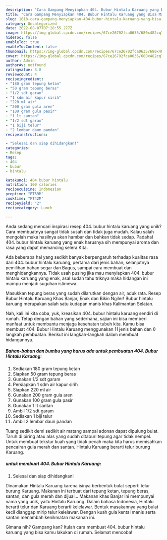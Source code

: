```yaml
---
description: "Cara Gampang Menyiapkan 404. Bubur Hintalu Karuang yang Bisa Manjain Lidah"
title: "Cara Gampang Menyiapkan 404. Bubur Hintalu Karuang yang Bisa Manjain Lidah"
slug: 1018-cara-gampang-menyiapkan-404-bubur-hintalu-karuang-yang-bisa-manjain-lidah
category: Uncategorized
date: 2022-08-07T07:28:55.277Z
image: https://img-global.cpcdn.com/recipes/67ce26702fca0635/680x482cq70/404-bubur-hintalu-karuang-foto-resep-utama.jpg
hideToc: false
enableToc: true
enableTocContent: false
thumbnail: https://img-global.cpcdn.com/recipes/67ce26702fca0635/680x482cq70/404-bubur-hintalu-karuang-foto-resep-utama.jpg
cover: https://img-global.cpcdn.com/recipes/67ce26702fca0635/680x482cq70/404-bubur-hintalu-karuang-foto-resep-utama.jpg
author: Admin
authorAv: notfound
ratingvalue: 3.8
reviewcount: 4
recipeingredient:
- "180 gram tepung ketan"
- "50 gram tepung beras"
- "1/2 sdt garam"
- "1 sdm air kapur sirih"
- "220 ml air"
- "200 gram gula aren"
- "100 gram gula pasir"
- "1 lt santan"
- "1/2 sdt garam"
- "1 biji telur"
- "2 lembar daun pandan"
recipeinstructions:

- "Selesai dan siap dihidangkan!"
categories:
- Resep
tags:
- 404
- bubur
- hintalu

katakunci: 404 bubur hintalu 
nutrition: 100 calories
recipecuisine: Indonesian
preptime: "PT39M"
cooktime: "PT42M"
recipeyield: "2"
recipecategory: Lunch

---
```





Anda sedang mencari inspirasi resep 404. bubur hintalu karuang yang unik? Cara membuatnya sangat tidak susah dan tidak juga mudah. Kalau salah mengolah maka hasilnya akan hambar dan bahkan tidak sedap. Padahal 404. bubur hintalu karuang yang enak harusnya sih mempunyai aroma dan rasa yang dapat memancing selera Kita.





Ada beberapa hal yang sedikit banyak berpengaruh terhadap kualitas rasa dari 404. bubur hintalu karuang, pertama dari jenis bahan, selanjutnya pemilihan bahan segar dan Bagus, sampai cara membuat dan menghidangkannya. Tidak usah pusing jika mau menyiapkan 404. bubur hintalu karuang yang enak,      asal sudah tahu triknya maka hidangan ini mampu menjadi suguhan istimewa.














Masukkan tepung beras yang sudah dilarutkan dengan air, aduk rata. Resep Bubur Hintalu Karuang Khas Banjar, Enak dan Bikin Ngiler! Bubur hintalu karuang merupakan salah satu kudapan manis khas Kalimantan Selatan.






Nah, kali ini kita coba, yuk, kreasikan 404. bubur hintalu karuang sendiri di rumah. Tetap dengan bahan yang sederhana, sajian ini bisa memberi manfaat untuk membantu menjaga kesehatan tubuh kita. Kamu bisa membuat 404. Bubur Hintalu Karuang menggunakan 11 jenis bahan dan 0 langkah pembuatan. Berikut ini langkah-langkah dalam membuat hidangannya.

<!--inarticleads1-->

##### Bahan-bahan dan bumbu yang harus ada untuk pembuatan 404. Bubur Hintalu Karuang:

1. Sediakan 180 gram tepung ketan
1. Siapkan 50 gram tepung beras
1. Gunakan 1/2 sdt garam
1. Persiapkan 1 sdm air kapur sirih
1. Siapkan 220 ml air
1. Gunakan 200 gram gula aren
1. Gunakan 100 gram gula pasir
1. Gunakan 1 lt santan
1. Ambil 1/2 sdt garam
1. Sediakan 1 biji telur
1. Ambil 2 lembar daun pandan


Tuang sedikit demi sedikit air matang sampai adonan dapat dipulung bulat. Taruh di piring atau alas yang sudah ditaburi tepung agar tidak nempel. Untuk membuat tekstur kuah yang tidak pecah maka kita harus memisahkan pencairan gula merah dan santan. Hintalu Karuang berarti telur burung Karuang. 

<!--inarticleads2-->

#####  untuk membuat 404. Bubur Hintalu Karuang:


1. Selesai dan siap dihidangkan!

Dinamakan Hintalu Karuang karena isinya berbentuk bulat seperti telur burung Karuang. Makanan ini terbuat dari tepung ketan, tepung beras, santan, dan gula merah dan dijual… Makanan khas Banjar ini mempunyai nama yang unik, yaitu Hintalu Karuang. Dalam bahasa Indonesia, Hintalu berarti telur dan Karuang berarti kelelawar. Bentuk masakannya yang bulat kecil dianggap mirip telur kelelawar. Dengan kuah gula kental manis serta santan menambah kenikmatan makanan ini. 

Gimana nih? Gampang kan? Itulah cara membuat 404. bubur hintalu karuang yang bisa kamu lakukan di rumah. Selamat mencoba!
